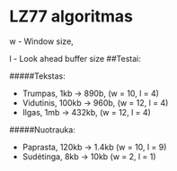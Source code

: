 # LZ77 algoritmas
w - Window size,

l - Look ahead buffer size
##Testai:

#####Tekstas:



* Trumpas, 1kb -> 890b, (w = 10, l = 4)
* Vidutinis, 100kb -> 960b, (w = 12, l = 4)
* Ilgas, 1mb -> 432kb, (w = 12, l = 4)

#####Nuotrauka:
* Paprasta, 120kb -> 1.4kb (w = 10, l = 9)
* Sudėtinga, 8kb -> 10kb (w = 2, l = 1)
